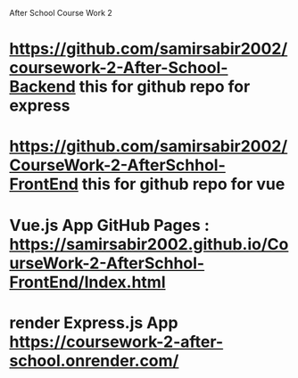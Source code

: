 After School Course Work 2

# https://github.com/samirsabir2002/coursework-2-After-School-Backend this for github repo for express

# https://github.com/samirsabir2002/CourseWork-2-AfterSchhol-FrontEnd this for github repo for vue

# Vue.js App GitHub Pages : https://samirsabir2002.github.io/CourseWork-2-AfterSchhol-FrontEnd/Index.html

# render Express.js App https://coursework-2-after-school.onrender.com/
